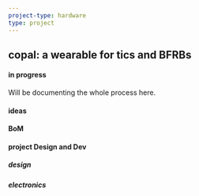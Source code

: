 ```yaml
---
project-type: hardware 
type: project
---
```

## copal: a wearable for tics and BFRBs
#### in progress

Will be documenting the whole process here.

#### ideas

#### BoM

#### project Design and Dev

##### design

##### electronics